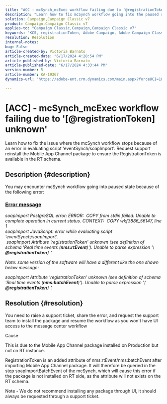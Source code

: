 ```yaml
---
title: "ACC - mcSynch_mcExec workflow failing due to '@registrationToken unknown'"
description: "Learn how to fix mcSynch workflow going into the paused state because of an error in evaluating script 'eventSynch/soapImport'."
solution: Campaign,Campaign Classic v7
product: Campaign,Campaign Classic v7
applies-to: "Campaign Classic,Campaign,Campaign Classic v7"
keywords: "KCS, registrationToken, Adobe Campaign, Adobe Campaign Classic, ACC, mcSynch_mcExec workflow fail, troubleshooting"
resolution: Resolution
internal-notes: 
bug: False
article-created-by: Victoria Barnato
article-created-date: "6/17/2024 4:28:54 PM"
article-published-by: Victoria Barnato
article-published-date: "6/17/2024 4:33:44 PM"
version-number: 5
article-number: KA-19367
dynamics-url: "https://adobe-ent.crm.dynamics.com/main.aspx?forceUCI=1&pagetype=entityrecord&etn=knowledgearticle&id=5a6593ab-c62c-ef11-840a-6045bd026b83"

---
```

# [ACC] - mcSynch_mcExec workflow failing due to '[@registrationToken] unknown'


Learn how to fix the issue where the mcSynch workflow stops because of an error in evaluating script 'eventSynch/soapImport'. Request support reinstall the Mobile App Channel package to ensure the RegistrationToken is available in the RT schema.

## Description {#description}


You may encounter mcSynch workflow going into paused state because of the following error:



### <u>Error message</u>

*soapImport PostgreSQL error: ERROR:  COPY from stdin failed: Unable to complete operation in current status. CONTEXT:  COPY wkf3886_56147, line 1
<br>soapImport JavaScript: error while evaluating script 'eventSynch/soapImport'.
<br> soapImport Attribute 'registrationToken' unknown (see definition of schema 'Real time events (<b>nms:rtEvent</b>)'). Unable to parse expression '`[` <b>@registrationToken</b>`]` '.*

*Note: some version of the software will have a different like the one shown below message:*

*soapImport Attribute 'registrationToken' unknown (see definition of schema 'Real time events (<b>nms:batchEvent</b>)'). Unable to parse expression '`[` <b>@registrationToken</b>`]` '.*


## Resolution {#resolution}


You need to raise a support ticket, share the error, and request the support team to install the package and resume the workflow as you won't have UI access to the message center workflow



Cause

This is due to the Mobile App Channel package installed on Production but not on RT instance.

RegistrationToken is an added attribute of nms:rtEvent/nms:batchEvent after importing Mobile App Channel package. It will therefore be queried in the step soapImportBatchEvent of the mcSynch, which will cause this error if the package is not installed on RT side, as the attribute will not exists on the RT schema.



Note - We do not recommend installing any package through UI, it should always be requested through a support ticket.
